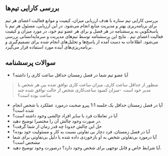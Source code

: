 ## بررسی کارایی تیم‌ها


<p>
بررسی کارایی تیم ستاره با هدف ارزیابی میزان، کیفیت و موانع فعالیت اعضای هر تیم برای برنامه‌ریزی بهتر و مدیریت منابع انجام می‌شود. در این ارزیابی، مسئول هر تیم با پاسخگویی به پرسشنامه در هر فصل و برای هر عضو تیم خود، در مورد میزان و کیفیت فعالیت اعضای تیم . نتایج این پرسشنامه توسط تیم‌های مدیریت و سرمایه‌انسانی بررسی می‌شود. اطلاعات به دست آمده از پاسخ‌ها و تحلیل‌های انجام شده برای تصمیم‌گیری و برنامه‌ریزی‌های آینده مورد استفاده قرار می‌گیرد.
</p>

## سوالات پرسشنامه
<p>

- آیا عضو تیم شما در فصل زمستان حداقل ساعت کاری را داشته؟
> منظور از حداقل ساعت کاری، میزان ساعت کاری توافق شده بین هر شخص با مدیر خود است.
-میزان کمبود ساعت‌کاری شخص از حالت توافق شده چند ساعت بوده است؟
- آیا در فصل زمستان حداقل یک جلسه 1:1 پیرو صحبت درمورد عملکرد با شخص انجام شده است؟
- آیا در تعاملات فرد با سایر افراد چالشی وجود داشته است؟
- در صورت وجود چالش آن را مختصرا توضیح دهید.
- حل این چالش حدودا چه قدر زمان از شما گرفت؟
- آیا در فصل زمستان، فرد دچار بی تفاوتی نسبت به کار و مسئولیت خود بوده؟
- آیا درمورد بی‌تفاوتی شخص به او بازخوردی داده شده یا دلیل بی‌تفاوتی برای شما مشخص است؟
- آیا شرایط خاص و قابل توجهی برای شخص وجود دارد؟ درصورت وجود توضیح دهید.
</p>
